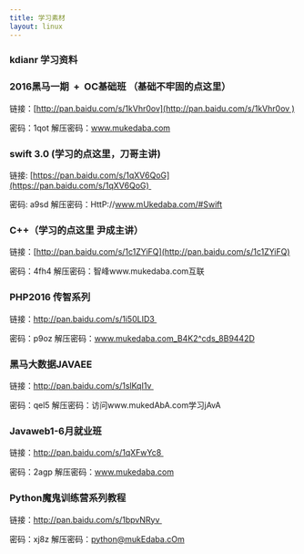 ```yaml
---
title: 学习素材
layout: linux
---
```


###  kdianr 学习资料

### 2016黑马一期  +  OC基础班 （基础不牢固的点这里）

链接：[http://pan.baidu.com/s/1kVhr0ov](http://pan.baidu.com/s/1kVhr0ov )

密码：1qot
解压密码：www.mukedaba.com

### swift 3.0 (学习的点这里，刀哥主讲)

链接: [https://pan.baidu.com/s/1qXV6QoG](https://pan.baidu.com/s/1qXV6QoG) 

密码: a9sd
解压密码：HttP://www.mUkedaba.com/#Swift

### C++（学习的点这里 尹成主讲）

链接：[http://pan.baidu.com/s/1c1ZYiFQ](http://pan.baidu.com/s/1c1ZYiFQ)

密码：4fh4
解压密码：智峰www.mukedaba.com互联

### PHP2016 传智系列

链接：http://pan.baidu.com/s/1i50LID3 

密码：p9oz
解压密码：www.mukedaba.com_B4K2^cds_8B9442D

### 黑马大数据JAVAEE

链接：http://pan.baidu.com/s/1slKqI1v 

密码：qel5
解压密码：访问www.mukedAbA.com学习jAvA

### Javaweb1-6月就业班

链接：http://pan.baidu.com/s/1qXFwYc8 

密码：2agp
解压密码：www.mukedaba.com

### Python魔鬼训练营系列教程

链接：http://pan.baidu.com/s/1bpvNRyv 

密码：xj8z
解压密码：python@mukEdaba.cOm
